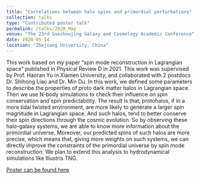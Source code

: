 ```yaml
---
title: "Correlations between halo spins and primordial perturbations"
collection: talks
type: "Contributed poster talk"
permalink: /talks/2020_May
venue: "The 23rd Guoshoujing Galaxy and Cosmology Academic Conference"
date: 2020-05-14
location: "Zhejiang University, China"
---
```


This work based on my paper “spin mode reconstruction in Lagrangian space” published in Physical Review D in 2021.
This work was supervised by Prof. Haoran Yu in Xiamen University, and collaborated with 2 postdocs Dr. Shihong Liao and Dr. Min Du.
In this work, we defined some parameters to describe the properties of proto dark matter halos in Lagrangian space.
Then we use N-body simulations to check their influence on spin conservation and spin predictability.
The result is that, protohalos, if in a more tidal twisted environment, are more likely to generate a larger spin magnitude in Lagrangian space.
And such halos, tend to better conserve their spin directions through the cosmic evolution.
So by observing these halo-galaxy systems, we are able to know more information about the primordial universe.
Moreover, our predicted spins of such halos are more precise, which means that, giving more weights on such systems, we can directly improve the constraints of the primordial universe by spin mode reconstruction.
We plan to extend this analysis to hydrodynamical simulations like Illustris TNG.

[Poster can be found here](http://qiaoyawu.github.io/files/QiaoyaWu_hangzhou_poster_show.pdf)
